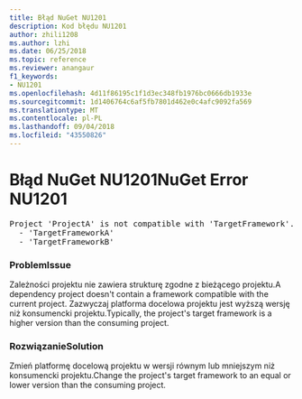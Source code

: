 ```yaml
---
title: Błąd NuGet NU1201
description: Kod błędu NU1201
author: zhili1208
ms.author: lzhi
ms.date: 06/25/2018
ms.topic: reference
ms.reviewer: anangaur
f1_keywords:
- NU1201
ms.openlocfilehash: 4d11f86195c1f1d3ec348fb1976bc0666db1933e
ms.sourcegitcommit: 1d1406764c6af5fb7801d462e0c4afc9092fa569
ms.translationtype: MT
ms.contentlocale: pl-PL
ms.lasthandoff: 09/04/2018
ms.locfileid: "43550826"
---
```

# <a name="nuget-error-nu1201"></a><span data-ttu-id="b24a2-103">Błąd NuGet NU1201</span><span class="sxs-lookup"><span data-stu-id="b24a2-103">NuGet Error NU1201</span></span>

<pre>Project 'ProjectA' is not compatible with 'TargetFramework'. Project 'ProjectA' supports:<br/>  - 'TargetFrameworkA'<br/>  - 'TargetFrameworkB'</pre>

### <a name="issue"></a><span data-ttu-id="b24a2-104">Problem</span><span class="sxs-lookup"><span data-stu-id="b24a2-104">Issue</span></span>
<span data-ttu-id="b24a2-105">Zależności projektu nie zawiera strukturę zgodne z bieżącego projektu.</span><span class="sxs-lookup"><span data-stu-id="b24a2-105">A dependency project doesn't contain a framework compatible with the current project.</span></span> <span data-ttu-id="b24a2-106">Zazwyczaj platforma docelowa projektu jest wyższą wersję niż konsumencki projektu.</span><span class="sxs-lookup"><span data-stu-id="b24a2-106">Typically, the project's target framework is a higher version than the consuming project.</span></span>

### <a name="solution"></a><span data-ttu-id="b24a2-107">Rozwiązanie</span><span class="sxs-lookup"><span data-stu-id="b24a2-107">Solution</span></span>
<span data-ttu-id="b24a2-108">Zmień platformę docelową projektu w wersji równym lub mniejszym niż konsumencki projektu.</span><span class="sxs-lookup"><span data-stu-id="b24a2-108">Change the project's target framework to an equal or lower version than the consuming project.</span></span>

